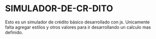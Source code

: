 # SIMULADOR-DE-CR-DITO
Esto es un simulador de crédito básico desarrollado con js. 
Unicamente falta agregar estilos y otros valores para ir desarrollando un calculo mas definido.
